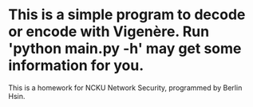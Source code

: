 This is a simple program to decode or encode with Vigenère.
Run 'python main.py -h' may get some information for you.
===

This is a homework for NCKU Network Security, programmed by Berlin Hsin.
